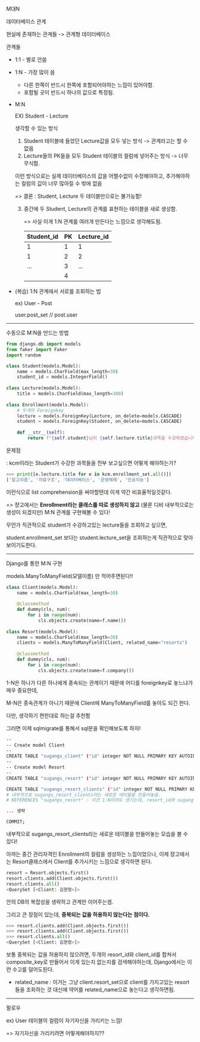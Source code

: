M대N

데이터베이스 관계

현실에 존재하는 관계들 -> 관계형 데이터베이스

관계들

* 1:1 - 별로 안씀

* 1:N - 가장 많이 씀

  * 다른 한쪽이 반드시 한쪽에 포함되어야하는 느낌이 있어야함.
  * 포함될 곳이 반드시 하나의 값으로 특정됨.

* M:N 

  EX) Student - Lecture

  생각할 수 있는 방식

  1. Student 테이블에 들었던 Lecture값을 모두 넣는 방식 -> 관계라고는 할 수 없음
  2. Lecture들의 PK들을 모두 Student 테이블의 컬럼에 넣어주는 방식 -> 너무 무식함.

  이런 방식으로는 실제 데이터베이스의 값을 어쩔수없이 수정해야하고, 추가해야하는 컬럼의 값이 너무 많아질 수 밖에 없음

  => 결론 : Student, Lecture 두 테이블만으로는 불가능함!

  3. 중간에 두 Student, Lecture의 관계를 표현하는 테이블을 새로 생성함.

     => 사실 이게 1:N 관계를 여러개 만든다는 느낌으로 생각해도됨.

     | Student_id | PK   | Lecture_id |
     | ---------- | ---- | ---------- |
     | 1          | 1    | 1          |
     | 1          | 2    | 2          |
     | ...        | 3    | ...        |
     |            | 4    |            |

* (복습) 1:N 관계에서 서로를 조회하는 법

  ex) User - Post

  user.post_set  // post.user

-----

수동으로 M:N을 만드는 방법

```python
from django.db import models
from faker import Faker
import random

class Student(models.Model):
    name = models.CharField(max_length=30)
    student_id = models.IntegerField()
    
class Lecture(models.Model):
    title = models.CharField(max_length=100)
    
class Enrollment(models.Model):
    # 두개의 Foreignkey
    lecture = models.ForeignKey(Lecture, on_delete=models.CASCADE)
    student = models.ForeignKey(Student, on_delete=models.CASCADE)
    
    def __str__(self):
        return f"{self.student}님이 {self.lecture.title}과목을 수강하였습니다"
```

문제점

: kcm이라는 Student가 수강한 과목들을 전부 보고싶으면 어떻게 해야하는가?

```python
>>> print([e.lecture.title for e in kcm.enrollment_set.all()])                   
['알고리즘', '자료구조', '데이터베이스', '운영체제', '인공지능']
```

이런식으로 list comprehension을 써야할텐데 이게 약간 비효율적일것같다.

=> 쟝고에서는 **Enrollment라는 클래스를 따로 생성하지 않고** (물론 디비 내부적으로는 생성이 되겠지만) M:N 관계를 구현해볼 수 있다!



무언가 직관적으로 student가 수강하고있는 lecture들을 조회하고 싶으면,

student.enrollment_set 보다는 student.lecture_set을 조회하는게 직관적으로 맞아보이기도한다.

----

Django를 통한 M:N 구현

models.ManyToManyField(모델이름) 만 적어주면된다!!

```python
class Client(models.Model):
    name = models.CharField(max_length=30)
    
    @classmethod
    def dummy(cls, num):
        for i in range(num):
            cls.objects.create(name=f.name())
    
class Resort(models.Model):
    name = models.CharField(max_length=30)
    clients = models.ManyToManyField(Client, related_name="resorts")
    
    @classmethod
    def dummy(cls, num):
        for i in range(num):
            cls.objects.create(name=f.company())
```

1-N은 하나가 다른 하나에게 종속되는 관계이기 때문에 어디를 foreignkey로 놓느냐가 매우 중요한데,

M-N은 종속관계가 아니기 때문에 Client에 ManyToManyField를 놓아도 되긴 한다.

다만, 생각하기 편한대로 하는걸 추천함



그러면 이제 sqlmigrate를 통해서 sql문을 확인해보도록 하자!

```bash
--
-- Create model Client
--
CREATE TABLE "sugangs_client" ("id" integer NOT NULL PRIMARY KEY AUTOINCREMENT, "name" varchar(30) NOT NULL);
--
-- Create model Resort
--
CREATE TABLE "sugangs_resort" ("id" integer NOT NULL PRIMARY KEY AUTOINCREMENT, "name" varchar(30) NOT NULL);

CREATE TABLE "sugangs_resort_clients" ("id" integer NOT NULL PRIMARY KEY AUTOINCREMENT, "resort_id" integer NOT NULL REFERENCES "sugangs_resort" ("id") DEFERRABLE INITIALLY DEFERRED, "client_id" integer NOT NULL REFERENCES "sugangs_client" ("id") DEFERRABLE INITIALLY DEFERRED);
# 내부적으로 sugangs_resort_clients라는 새로운 테이블을 만들어놓음.
# REFERENCES "sugangs_resort" : 이건 1:N이어도 생기는데, resort_id와 sugangs_resort를 연결시키는 느낌임.

... 생략

COMMIT;
```

내부적으로 sugangs_resort_clients라는 새로운 테이블을 만들어놓는 모습을 볼 수 있다!

아까는 중간 관리자격인 Enrollment의 컬럼을 생성하는 느낌이었으나, 이제 쟝고에서는 Resort클래스에서 Client를 추가시키는 느낌으로 생각하면 된다.

```python
resort = Resort.objects.first()
resort.clients.add(Client.objects.first())
resort.clients.all()
<QuerySet [<Client: 김현정>]>
```

안의 DB의 복잡성을 생략하고 관계만 이어주는셈.

그리고 큰 장점이 있는데, **중복되는 값을 허용하지 않는다는 점이다.**

```python
>>> resort.clients.add(Client.objects.first())
>>> resort.clients.add(Client.objects.first())
>>> resort.clients.all()
<QuerySet [<Client: 김현정>]>
```

보통 중복되는 값을 허용하지 않으려면, 두개의 resort_id와 client_id를 합쳐서 composite_key로 만들어서 이게 있는지 없는지를 검색해야하는데, Django에서는 이런 수고를 덜어도된다.

* related_name : 이거는 그냥 client.resort_set으로 client를 가지고있는 resort들을 조회하는 것 대신에 약어를 related_name으로 놓는다고 생각하면됨.

---

팔로우

ex) User 테이블의 컬럼이 자기자신을 가리키는 느낌!

=> 자기자신을 가리키려면 어떻게해야하지??